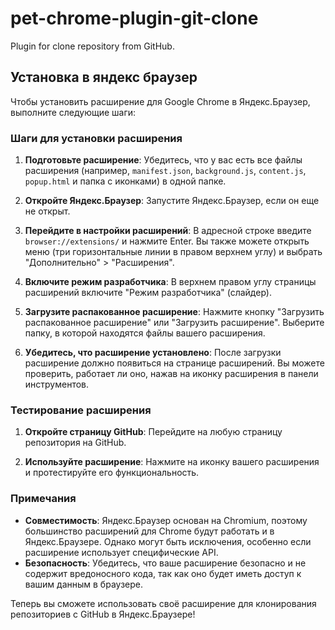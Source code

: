 # pet-chrome-plugin-git-clone

Plugin for clone repository from GitHub.

## Установка в яндекс браузер

Чтобы установить расширение для Google Chrome в Яндекс.Браузер, выполните следующие шаги:

### Шаги для установки расширения

1. **Подготовьте расширение**:
   Убедитесь, что у вас есть все файлы расширения (например, `manifest.json`, `background.js`, `content.js`, `popup.html` и папка с иконками) в одной папке.

2. **Откройте Яндекс.Браузер**:
   Запустите Яндекс.Браузер, если он еще не открыт.

3. **Перейдите в настройки расширений**:
   В адресной строке введите `browser://extensions/` и нажмите Enter. Вы также можете открыть меню (три горизонтальные линии в правом верхнем углу) и выбрать "Дополнительно" > "Расширения".

4. **Включите режим разработчика**:
   В верхнем правом углу страницы расширений включите "Режим разработчика" (слайдер).

5. **Загрузите распакованное расширение**:
   Нажмите кнопку "Загрузить распакованное расширение" или "Загрузить расширение". Выберите папку, в которой находятся файлы вашего расширения.

6. **Убедитесь, что расширение установлено**:
   После загрузки расширение должно появиться на странице расширений. Вы можете проверить, работает ли оно, нажав на иконку расширения в панели инструментов.

### Тестирование расширения

1. **Откройте страницу GitHub**:
   Перейдите на любую страницу репозитория на GitHub.

2. **Используйте расширение**:
   Нажмите на иконку вашего расширения и протестируйте его функциональность.

### Примечания

- **Совместимость**: Яндекс.Браузер основан на Chromium, поэтому большинство расширений для Chrome будут работать и в Яндекс.Браузере. Однако могут быть исключения, особенно если расширение использует специфические API.
- **Безопасность**: Убедитесь, что ваше расширение безопасно и не содержит вредоносного кода, так как оно будет иметь доступ к вашим данным в браузере.

Теперь вы сможете использовать своё расширение для клонирования репозиториев с GitHub в Яндекс.Браузере!
